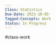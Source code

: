 ---Class: Statistics
Due-Date: 2023-10-05
Tagged-Concepts: Work
Status: In Progress
---
#class-work 

